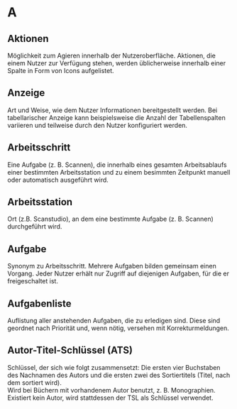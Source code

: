 # A

## Aktionen

Möglichkeit zum Agieren innerhalb der Nutzeroberfläche. Aktionen, die einem Nutzer zur Verfügung stehen, werden üblicherweise innerhalb einer Spalte in Form von Icons aufgelistet.

## Anzeige

Art und Weise, wie dem Nutzer Informationen bereitgestellt werden. Bei tabellarischer Anzeige kann beispielsweise die Anzahl der Tabellenspalten variieren und teilweise durch den Nutzer konfiguriert werden.

## Arbeitsschritt

Eine Aufgabe \(z. B. Scannen\), die innerhalb eines gesamten Arbeitsablaufs einer bestimmten Arbeitsstation und zu einem besimmten Zeitpunkt manuell oder automatisch ausgeführt wird.

## Arbeitsstation

Ort \(z.B. Scanstudio\), an dem eine bestimmte Aufgabe \(z. B. Scannen\) durchgeführt wird.

## Aufgabe

Synonym zu Arbeitsschritt. Mehrere Aufgaben bilden gemeinsam einen Vorgang. Jeder Nutzer erhält nur Zugriff auf diejenigen Aufgaben, für die er freigeschaltet ist.

## Aufgabenliste

Auflistung aller anstehenden Aufgaben, die zu erledigen sind. Diese sind geordnet nach Priorität und, wenn nötig, versehen mit Korrekturmeldungen.

## Autor-Titel-Schlüssel \(ATS\)

Schlüssel, der sich wie folgt zusammensetzt: Die ersten vier Buchstaben des Nachnamen des Autors und die ersten zwei des Sortiertitels \(Titel, nach dem sortiert wird\).  
Wird bei Büchern mit vorhandenem Autor benutzt, z. B. Monographien. Existiert kein Autor, wird stattdessen der TSL als Schlüssel verwendet.

